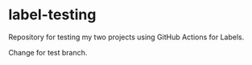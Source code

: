 # label-testing
Repository for testing my two projects using GitHub Actions for Labels.

Change for test branch.